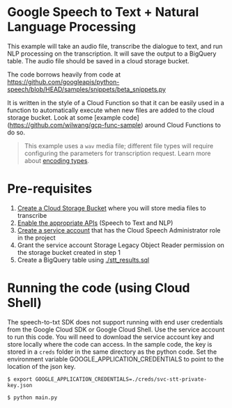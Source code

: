 # Google Speech to Text + Natural Language Processing

This example will take an audio file, transcribe the dialogue to text, and run NLP processing on the transcription. It will save the output to a BigQuery table. The audio file should be saved in a cloud storage bucket. 

The code borrows heavily from code at https://github.com/googleapis/python-speech/blob/HEAD/samples/snippets/beta_snippets.py

It is written in the style of a Cloud Function so that it can be easily used in a function to automatically execute when new files are added to the cloud storage bucket. Look at some [example code] (https://github.com/wilwang/gcp-func-sample) around Cloud Functions to do so.

> This example uses a `wav` media file; different file types will require configuring the parameters for transcription request. Learn more about [encoding types](https://cloud.google.com/speech-to-text/docs/encoding).

# Pre-requisites

1. [Create a Cloud Storage Bucket](https://cloud.google.com/storage/docs/creating-buckets) where you will store media files to transcribe
2. [Enable the appropriate APIs](https://cloud.google.com/endpoints/docs/openapi/enable-api) (Speech to Text and NLP)
3. [Create a service account](https://cloud.google.com/iam/docs/creating-managing-service-accounts) that has the Cloud Speech Administrator role in the project
4. Grant the service account Storage Legacy Object Reader permission on the storage bucket created in step 1
5. Create a BigQuery table using [./stt_results.sql](./stt_results.sql)

# Running the code (using Cloud Shell)

The speech-to-txt SDK does not support running with end user credentials from the Google Cloud SDK or Google Cloud Shell. Use the service account to run this code. You will need to download the service account key and store locally where the code can access. In the sample code, the key is stored in a `creds` folder in the same directory as the python code. Set the environment variable GOOGLE_APPLICATION_CREDENTIALS to point to the location of the json key.

```
$ export GOOGLE_APPLICATION_CREDENTIALS=./creds/svc-stt-private-key.json

$ python main.py
```